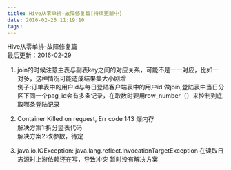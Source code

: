 ```yaml
---
title: Hive从零单排-故障修复篇[持续更新中]
date: 2016-02-25 11:19:10
tags:
---
```


Hive从零单排-故障修复篇<br/>
最后更新：2016-02-29<br/>

1. join的时候注意主表与副表key之间的对应关系，可能不是一一对应，比如一对多，这种情况可能造成结果集大小剧增<br/>
   例子:订单表中的用户id与每日登陆客户端表中的用户id 做join,登陆表中当日分区下同一个pag\_id会有多条记录，在取数时要用row_number（）来控制到底取哪条登陆记录

2. Container Killed on request, Err code 143
   爆内存<br/>
   解决方案1:拆分竖表代码<br/>
   解决方案2:改参数，待定<br/>
   
3. java.io.IOException: java.lang.reflect.InvocationTargetException
   在读取日志源时上游依赖还在写，导致冲突
   暂时没有解决方案
